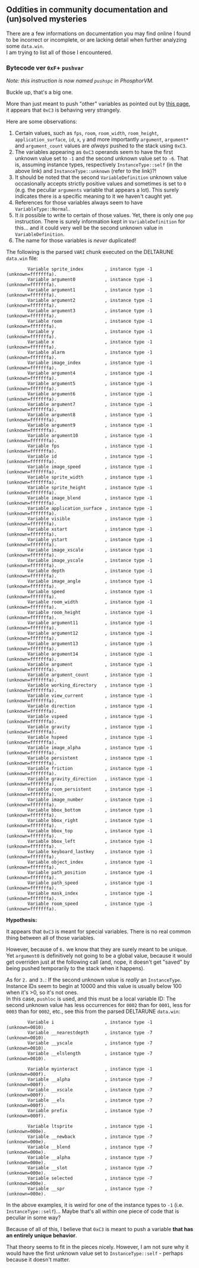 ## Oddities in community documentation and (un)solved mysteries

There are a few informations on documentation you may find online I found to be incorrect or incomplete, or are lacking detail when further analyzing some `data.win`.  
I am trying to list all of those I encountered.

### Bytecode ver `0xF`+ `pushvar`

*Note: this instruction is now named `pushspc` in PhosphorVM.*

Buckle up, that's a big one.

More than just meant to push "other" variables as pointed out by [this page](https://pcy.ulyssis.be/undertale/decompilation-corrected), it appears that `0xC3` is behaving very strangely.

Here are some observations:
1. Certain values, such as `fps`, `room`, `room_width`, `room_height`, `application_surface`, `id`, `x`, `y` and more importantly `argument`, `argument*` and `argument_count` values are *always* pushed to the stack using `0xC3`.
2. The variables appearing as `0xC3` operands seem to have the first unknown value set to `-1` and the second unknown value set to `-6`. That is, assuming instance types, respectively `InstanceType::self` (in the above link) and `InstanceType::unknown` (refer to the link)?!
3. It should be noted that the second `VariableDefinition` unknown value occasionally accepts strictly positive values and sometimes is set to `0` (e.g. the peculiar `arguments` variable that appears a lot). This surely indicates there is a specific meaning to it we haven't caught yet.
4. References for those variables always seem to have `VariableType::Normal`.
5. It *is* possible to write to certain of those values. Yet, there is only one `pop` instruction. There is surely information kept in `VariableDefinition` for this... and it could very well be the second unknown value in `VariableDefinition`.
6. The name for those variables is *never* duplicated!

The following is the parsed `VARI` chunk executed on the DELTARUNE `data.win` file:

```
        Variable sprite_index        , instance type -1 (unknown=fffffffa).
        Variable argument0           , instance type -1 (unknown=fffffffa).
        Variable argument1           , instance type -1 (unknown=fffffffa).
        Variable argument2           , instance type -1 (unknown=fffffffa).
        Variable argument3           , instance type -1 (unknown=fffffffa).
        Variable room                , instance type -1 (unknown=fffffffa).
        Variable y                   , instance type -1 (unknown=fffffffa).
        Variable x                   , instance type -1 (unknown=fffffffa).
        Variable alarm               , instance type -1 (unknown=fffffffa).
        Variable image_index         , instance type -1 (unknown=fffffffa).
        Variable argument4           , instance type -1 (unknown=fffffffa).
        Variable argument5           , instance type -1 (unknown=fffffffa).
        Variable argument6           , instance type -1 (unknown=fffffffa).
        Variable argument7           , instance type -1 (unknown=fffffffa).
        Variable argument8           , instance type -1 (unknown=fffffffa).
        Variable argument9           , instance type -1 (unknown=fffffffa).
        Variable argument10          , instance type -1 (unknown=fffffffa).
        Variable fps                 , instance type -1 (unknown=fffffffa).
        Variable id                  , instance type -1 (unknown=fffffffa).
        Variable image_speed         , instance type -1 (unknown=fffffffa).
        Variable sprite_width        , instance type -1 (unknown=fffffffa).
        Variable sprite_height       , instance type -1 (unknown=fffffffa).
        Variable image_blend         , instance type -1 (unknown=fffffffa).
        Variable application_surface , instance type -1 (unknown=fffffffa).
        Variable visible             , instance type -1 (unknown=fffffffa).
        Variable xstart              , instance type -1 (unknown=fffffffa).
        Variable ystart              , instance type -1 (unknown=fffffffa).
        Variable image_xscale        , instance type -1 (unknown=fffffffa).
        Variable image_yscale        , instance type -1 (unknown=fffffffa).
        Variable depth               , instance type -1 (unknown=fffffffa).
        Variable image_angle         , instance type -1 (unknown=fffffffa).
        Variable speed               , instance type -1 (unknown=fffffffa).
        Variable room_width          , instance type -1 (unknown=fffffffa).
        Variable room_height         , instance type -1 (unknown=fffffffa).
        Variable argument11          , instance type -1 (unknown=fffffffa).
        Variable argument12          , instance type -1 (unknown=fffffffa).
        Variable argument13          , instance type -1 (unknown=fffffffa).
        Variable argument14          , instance type -1 (unknown=fffffffa).
        Variable argument            , instance type -1 (unknown=fffffffa).
        Variable argument_count      , instance type -1 (unknown=fffffffa).
        Variable working_directory   , instance type -1 (unknown=fffffffa).
        Variable view_current        , instance type -1 (unknown=fffffffa).
        Variable direction           , instance type -1 (unknown=fffffffa).
        Variable vspeed              , instance type -1 (unknown=fffffffa).
        Variable gravity             , instance type -1 (unknown=fffffffa).
        Variable hspeed              , instance type -1 (unknown=fffffffa).
        Variable image_alpha         , instance type -1 (unknown=fffffffa).
        Variable persistent          , instance type -1 (unknown=fffffffa).
        Variable friction            , instance type -1 (unknown=fffffffa).
        Variable gravity_direction   , instance type -1 (unknown=fffffffa).
        Variable room_persistent     , instance type -1 (unknown=fffffffa).
        Variable image_number        , instance type -1 (unknown=fffffffa).
        Variable bbox_bottom         , instance type -1 (unknown=fffffffa).
        Variable bbox_right          , instance type -1 (unknown=fffffffa).
        Variable bbox_top            , instance type -1 (unknown=fffffffa).
        Variable bbox_left           , instance type -1 (unknown=fffffffa).
        Variable keyboard_lastkey    , instance type -1 (unknown=fffffffa).
        Variable object_index        , instance type -1 (unknown=fffffffa).
        Variable path_position       , instance type -1 (unknown=fffffffa).
        Variable path_speed          , instance type -1 (unknown=fffffffa).
        Variable mask_index          , instance type -1 (unknown=fffffffa).
        Variable room_speed          , instance type -1 (unknown=fffffffa).
```

**Hypothesis:**

It appears that `0xC3` is meant for special variables. There is no real common thing between all of those variables.

However, because of `6.` we know that they are surely meant to be unique. Yet `argument0` is definitively not going to be a global value, because it would get overriden just at the following call (and, nope, it doesn't get "saved" by being pushed temporarily to the stack when it happens).

As for `2.` and `3.`: If the second unknown value is *really* an `InstanceType`.  
Instance IDs seem to begin at 10000 and this value is usually below 100 when it's >0, so it's not ones.  
In this case, `pushloc` is used, and this must be a local variable ID: The second unknown value has less occurrences for `0002` than for `0001`, less for `0003` than for `0002`, etc., see this from the parsed DELTARUNE `data.win`:

```
        Variable i                   , instance type -1 (unknown=0010).
        Variable __nearestdepth      , instance type -7 (unknown=0010).
        Variable __yscale            , instance type -7 (unknown=0010).
        Variable __elslength         , instance type -7 (unknown=0010).
```

```
        Variable myinteract          , instance type -1 (unknown=000f).
        Variable __alpha             , instance type -7 (unknown=000f).
        Variable __xscale            , instance type -7 (unknown=000f).
        Variable __els               , instance type -7 (unknown=000f).
        Variable prefix              , instance type -7 (unknown=000f).
```

```
        Variable ltsprite            , instance type -1 (unknown=000e).
        Variable __newback           , instance type -7 (unknown=000e).
        Variable __blend             , instance type -7 (unknown=000e).
        Variable __alpha             , instance type -7 (unknown=000e).
        Variable __slot              , instance type -7 (unknown=000e).
        Variable selected            , instance type -7 (unknown=000e).
        Variable __spr               , instance type -7 (unknown=000e).
```

In the above examples, it is weird for one of the instance types to `-1` (i.e. `InstanceType::self`)... Maybe that's all within one piece of code that is peculiar in some way?

Because of all of this, I believe that `0xC3` is meant to push a variable **that has an entirely unique behavior**.

That theory seems to fit in the pieces nicely. However, I am not sure why it would have the first unknown value set to `InstanceType::self` - perhaps because it doesn't matter.